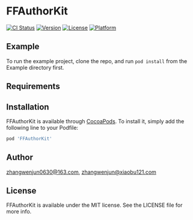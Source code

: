 # FFAuthorKit

[![CI Status](https://img.shields.io/travis/zhangwenjun0630@163.com/FFAuthorKit.svg?style=flat)](https://travis-ci.org/zhangwenjun0630@163.com/FFAuthorKit)
[![Version](https://img.shields.io/cocoapods/v/FFAuthorKit.svg?style=flat)](https://cocoapods.org/pods/FFAuthorKit)
[![License](https://img.shields.io/cocoapods/l/FFAuthorKit.svg?style=flat)](https://cocoapods.org/pods/FFAuthorKit)
[![Platform](https://img.shields.io/cocoapods/p/FFAuthorKit.svg?style=flat)](https://cocoapods.org/pods/FFAuthorKit)

## Example

To run the example project, clone the repo, and run `pod install` from the Example directory first.

## Requirements

## Installation

FFAuthorKit is available through [CocoaPods](https://cocoapods.org). To install
it, simply add the following line to your Podfile:

```ruby
pod 'FFAuthorKit'
```

## Author

zhangwenjun0630@163.com, zhangwenjun@xiaobu121.com

## License

FFAuthorKit is available under the MIT license. See the LICENSE file for more info.
